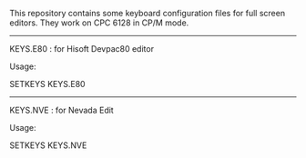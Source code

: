 This repository contains some keyboard configuration files for full screen editors. They work on CPC 6128 in CP/M mode.

----------------------------------------------------------------

KEYS.E80 : for Hisoft Devpac80 editor

Usage:

SETKEYS KEYS.E80

----------------------------------------------------------------

KEYS.NVE : for Nevada Edit

Usage:

SETKEYS KEYS.NVE


